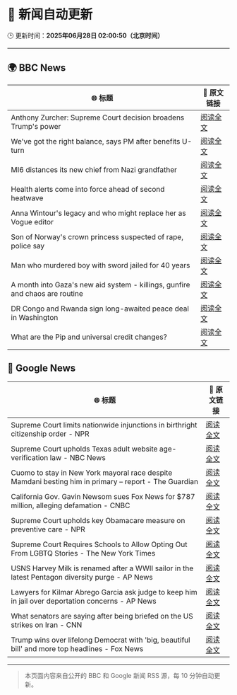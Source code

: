 # 🧠 新闻自动更新

🕒 更新时间：**2025年06月28日 02:00:50（北京时间）**

---

## 🌍 BBC News

| 🌐 标题 | 🔗 原文链接 |
|--------|-------------|
| Anthony Zurcher: Supreme Court decision broadens Trump's power | [阅读全文](https://www.bbc.com/news/articles/cj9velv7z4no) |
| We've got the right balance, says PM after benefits U-turn | [阅读全文](https://www.bbc.com/news/articles/cd78vyl3yvlo) |
| MI6 distances its new chief from Nazi grandfather | [阅读全文](https://www.bbc.com/news/articles/c0l406gpydgo) |
| Health alerts come into force ahead of second heatwave | [阅读全文](https://www.bbc.com/news/articles/cy4y8exrw0zo) |
| Anna Wintour's legacy and who might replace her as Vogue editor | [阅读全文](https://www.bbc.com/news/articles/c3envvyvqydo) |
| Son of Norway's crown princess suspected of rape, police say | [阅读全文](https://www.bbc.com/news/articles/cyvjqn2dg3eo) |
| Man who murdered boy with sword jailed for 40 years | [阅读全文](https://www.bbc.com/news/articles/cvg977nkl9xo) |
| A month into Gaza's new aid system - killings, gunfire and chaos are routine | [阅读全文](https://www.bbc.com/news/articles/cwygezz3gx7o) |
| DR Congo and Rwanda sign long-awaited peace deal in Washington | [阅读全文](https://www.bbc.com/news/articles/c1e0ggw7d43o) |
| What are the Pip and universal credit changes? | [阅读全文](https://www.bbc.com/news/articles/cj924xvzrr2o) |

## 📰 Google News

| 🌐 标题 | 🔗 原文链接 |
|--------|-------------|
| Supreme Court limits nationwide injunctions in birthright citizenship order - NPR | [阅读全文](https://news.google.com/rss/articles/CBMinAFBVV95cUxPdUEweG5GZ2FsUjFuR2RPb1o4MC1wU3hPQkxiNEJ3Y1ZRQlpBejctTTQ5ZlZyZlpIU3MzbTFWbjJtZnlPX2VhUVdiZmszRGhUSnlHcDR5SjBrQnRla0NLc2ZwUEwxbElFa2NiVEZESWE3WENURzRNR2xDcGQwcGZJRzFGdzdMM1h2UUEtcWpyY3pwS3JhUEFLX2FjU2Y?oc=5) |
| Supreme Court upholds Texas adult website age-verification law - NBC News | [阅读全文](https://news.google.com/rss/articles/CBMivAFBVV95cUxPeThhLWFJbmVXSWVzdnZyWE5zMEtpSHVULURzZTVsRmZOU05Rcmd5UWtaOFE2TE5vdnctaTlGTHNQdW4yYVRKSWFTc05GMFc1aFZFemlDZlVLVS1PQWZNdlBkeUtWc0pKWDVpUFRveUFsQ2J2WHMyM1B3NHNSWmprZHFKb01FT1Y4bDlaUVdTX2t0YjZvNkFQZzZDRFh6cUJYNy1kdmV6SXlBOTd0dXplMnZuaVcyTXgyM0RZTtIBVkFVX3lxTFBiVWJzSDlaN0NUeEdfYkZWNHBjUlpYVUl0QWZPdFFsWXN3UVg3czVOT1JnbEZjUVJ2OU84OWRibWxkSWRsRk1oYVR0X193TUdLYzJXUlhn?oc=5) |
| Cuomo to stay in New York mayoral race despite Mamdani besting him in primary – report - The Guardian | [阅读全文](https://news.google.com/rss/articles/CBMiiAFBVV95cUxNN3gtM3BQOHpScFBrMFJhZUZNRjdlOVgyYXZfbzZ1N3doSzJnbU1URU1fdGM4bG4wMzdGUW90R3NYeFBMY3V2NUp5YlVtZUtJSDVFR3lnZ2FxZ1N3aWo1b1hfbThiN1Y1V0Z1Q19zMjBndF9Xc0otWnM1bkliSk9kZWdUZGNnbGht?oc=5) |
| California Gov. Gavin Newsom sues Fox News for $787 million, alleging defamation - CNBC | [阅读全文](https://news.google.com/rss/articles/CBMie0FVX3lxTE5tUkFEamtVOElRUURqSUpIR2llMDdhblp5cDJvYlAzZlplWnItczV4OFprUjFTRkFaZVZldFFNLWRPU29PdE1YeFV3a2Z5VEtMeG1aYldrempyVGgycEZRWTd4WDU2cGc3Rk55dFNvd0RYZkRNdXNxS0J6QdIBgAFBVV95cUxPMFk0YmFPUW5VYlZnRXFZWnJDQWMzSHJ5dVNPT1hjOWtQOGtVU0lfeXRRTTBLSHFDYmJtaFZyUW85bkY0RGszcGJPUWluSGI3NUljc2VNeUxRY3RhYUpFNWZkU2ZKVFRMTUhQTXpycXZEQVpXZDVkSUdXNi1KdFExcw?oc=5) |
| Supreme Court upholds key Obamacare measure on preventive care - NPR | [阅读全文](https://news.google.com/rss/articles/CBMijAFBVV95cUxQdHZlSVU4WXhxMW9pcXhlR3hGaDVuazE3OEg3VldTbDdVUU9xenNBVzJKTzNtY3h1VHZEQ3hiUlhPTzB6QnJ2YWxJU25ubmZFSUNBbmFpMDY1TTdtUmNLTHZCcWp6eVNRYXpYMDkwenBTMFdmakhuYXdjNHRpQW5qVnZhTFhLRVRCWWo4QQ?oc=5) |
| Supreme Court Requires Schools to Allow Opting Out From LGBTQ Stories - The New York Times | [阅读全文](https://news.google.com/rss/articles/CBMigwFBVV95cUxOSmJTcVJhekVGeDRwUTFza1RrRzUyakFNRGVTMWxUV2p1X0ptLU1wTXVwSFhNcDFZWE1XclBubXhHbnI2X0xFYVZocjk2TlVReTNFQ1g1ZHYwbXhOaWdWYnJ1X0VkLWpUYWFWWmlOQ2JqTm9ta2liNW1XSlhGcURNU2lBSQ?oc=5) |
| USNS Harvey Milk is renamed after a WWII sailor in the latest Pentagon diversity purge - AP News | [阅读全文](https://news.google.com/rss/articles/CBMipAFBVV95cUxNWHlNZFZtZ3dIbFhvT19iT3RVWnl5Y1hZTm80b3Utd3FJMHNXZHdBODZGRWh6cnhZMmtxbnBVTjJ6YWdMWndwd085Ty1OaHFvLTZZdm9lVlJOQmJtZnhYMzdXUnM2bTI3d0dwcld4S1ZlYzc0ZmpmSUlLVHJoY2NFdWl5X2RNTDBOOUdFRGZoNVlrbGZfb3NHbmlvcmdWdXNpc2pOQg?oc=5) |
| Lawyers for Kilmar Abrego Garcia ask judge to keep him in jail over deportation concerns - AP News | [阅读全文](https://news.google.com/rss/articles/CBMitgFBVV95cUxQcURwMTc2ZTFjOU5STUpUZTZscGdBYnFzTzM5cDFlckJ5Vmx0VmJUMmhPMUVRNHJ6cmdrTVYwd2ZGcXF3eTd6dnktZlhuUUZfemRqRlJFVGtZd0lMdDJOYXVhX2t4blJnNzZ6SGFGRWNoUVhrUVJzNGlnZGgzYkxDWU1rbldocXF4VERHNGVTMEVvelZ5eFJqWXkxUXRqQndOUndkcU1mSEhYTUJLalhfczVjQUZEUQ?oc=5) |
| What senators are saying after being briefed on the US strikes on Iran - CNN | [阅读全文](https://news.google.com/rss/articles/CBMiekFVX3lxTE8xWEpOTi0xaENubWZyczRLaHZDSWpDaV9MRDdKeUo3OFhBbVNDaUtDMFV5Rng1S1MzazFGUTVfU1lVRG5QT01UQ193M3VJb1dEOGdMazFQR3VhOHdXOWEtSU11WExyWS1qbkpiamZvN0czRjlZTXhFcXZn0gF_QVVfeXFMUDNtSnR4SEVwak9GU19NSjNiZzVPLUJUeFU0T3cwSlhrVkVZVDg1djVSTW9TNzI0V2lDSVhjRkRwTzdZcUo5dWRSNGQ4Y0dycnB2SUROYWc5QkJHTF9fcThoTkxrZWIxeF8zNDRhajFRaEcwb2NPdzY4dzlINVFsdw?oc=5) |
| Trump wins over lifelong Democrat with 'big, beautiful bill' and more top headlines - Fox News | [阅读全文](https://news.google.com/rss/articles/CBMinwFBVV95cUxNd1o2TGRMRnJjbzRERkcwWnhTbDVUZEhOeno2aFVCUzlYbHo0Y2FMUXpsNEFBalcwdUQ5SDJ2RG1SOGdDdVFJOTl5cnVvZFhQMGk5TndIRjdWS19HdURXOTltbG5lVmFneTlYZ1cxSV82aTczMXA2aGY4NHBoZlEwRGNrS05LaTN1NkVOS3A0WV82N1hQTldBUmFqaGwxT2PSAaQBQVVfeXFMUEVkcEd0VnI3UU5neGxvV09FTDlyLWMwVjVZSDRjSEF5cTlBVUFMTkZsOFZDQVJ2ZnkzUlI3VnBiYTFpNmVTcUNoWTNQNkR0WVdqTkc5OTNXZWJrQkIxSTFpem1ua3RMcVMwNVRpTGJiNXM4cndNcDk1ajhiYnVMSVE1b2lHWnRpaktkZ2Z4dUZTQnE3Y3h0UGlNc1RGZUU4YjB6S1A?oc=5) |

---
> 本页面内容来自公开的 BBC 和 Google 新闻 RSS 源，每 10 分钟自动更新。
